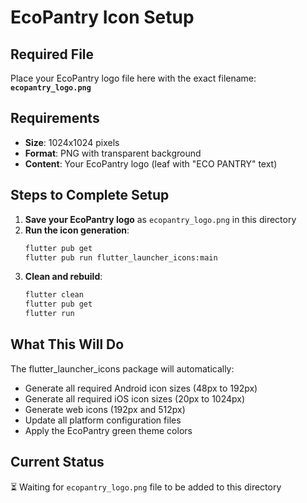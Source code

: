 # EcoPantry Icon Setup

## Required File
Place your EcoPantry logo file here with the exact filename:
**`ecopantry_logo.png`**

## Requirements
- **Size**: 1024x1024 pixels
- **Format**: PNG with transparent background
- **Content**: Your EcoPantry logo (leaf with "ECO PANTRY" text)

## Steps to Complete Setup

1. **Save your EcoPantry logo** as `ecopantry_logo.png` in this directory
2. **Run the icon generation**:
   ```bash
   flutter pub get
   flutter pub run flutter_launcher_icons:main
   ```
3. **Clean and rebuild**:
   ```bash
   flutter clean
   flutter pub get
   flutter run
   ```

## What This Will Do
The flutter_launcher_icons package will automatically:
- Generate all required Android icon sizes (48px to 192px)
- Generate all required iOS icon sizes (20px to 1024px)
- Generate web icons (192px and 512px)
- Update all platform configuration files
- Apply the EcoPantry green theme colors

## Current Status
⏳ Waiting for `ecopantry_logo.png` file to be added to this directory
